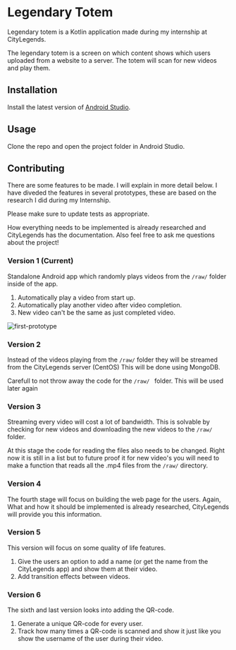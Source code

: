 # Legendary Totem

Legendary totem is a Kotlin application made during my internship at CityLegends.

The legendary totem is a screen on which content shows which users uploaded from a website to a server. The totem will scan for new videos and play them.

## Installation

Install the latest version of [Android Studio](https://developer.android.com/studio).


## Usage

Clone the repo and open the project folder in Android Studio.

## Contributing
There are some features to be made. I will explain in more detail below. I have diveded the features in several prototypes, these are based on the research I did during my Internship.

Please make sure to update tests as appropriate.

How everything needs to be implemented is already researched and CityLegends has the documentation. Also feel free to ask me questions about the project!

### Version 1 (Current)

Standalone Android app which randomly plays videos from the `/raw/` folder inside of the app. 
1. Automatically play a video from start up.
2. Automatically play another video after video completion.
3. New video can't be the same as just completed video.

![first-prototype](https://i.imgur.com/bcoranS.gif)

### Version 2

Instead of the videos playing from the `/raw/` folder they will be streamed from the CityLegends server (CentOS) This will be done using MongoDB. 

Carefull to not throw away the code for the `/raw/ ` folder. This will be used later again

### Version 3

Streaming every video will cost a lot of bandwidth. This is solvable by checking for new videos and downloading the new videos to the `/raw/` folder. 

At this stage the code for reading the files also needs to be changed. Right now it is still in a list but to future proof it for new video's you will need to make a function that reads all the .mp4 files from the `/raw/` directory.

### Version 4

The fourth stage will focus on building the web page for the users. Again, What and how it should be implemented is already researched, CityLegends will provide you this information.

### Version 5

This version will focus on some quality of life features.

1. Give the users an option to add a name (or get the name from the CityLegends app) and show them at their video.
2. Add transition effects between videos.

### Version 6

The sixth and last version looks into adding the QR-code.

1. Generate a unique QR-code for every user.
2. Track how many times a QR-code is scanned and show it just like you show the username of the user during their video.
